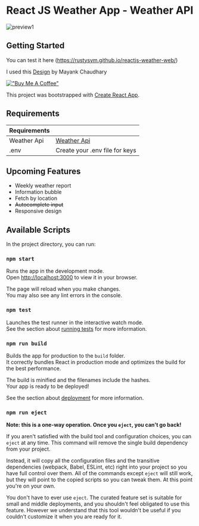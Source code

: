 # React JS Weather App - Weather API

![preview1](https://user-images.githubusercontent.com/92743495/230665202-5f4dd3a0-b56d-4c93-b0af-b152a165cb19.png)

## Getting Started 

You can test it here (https://rustysym.github.io/reactjs-weather-web/)

I used this [Design](https://www.figma.com/community/file/1005161083412880387/Weather-App) by Mayank Chaudhary

[!["Buy Me A Coffee"](https://www.buymeacoffee.com/assets/img/custom_images/orange_img.png)](https://www.buymeacoffee.com/emrekalfa)

This project was bootstrapped with [Create React App](https://github.com/facebook/create-react-app).

## Requirements

| Requirements |  |
| --- | --- |
| Weather Api | [Weather Api](https://www.weatherapi.com)|
| .env | Create your .env file for keys|

## Upcoming Features

- Weekly weather report
- Information bubble
- Fetch by location
- ~~Autocomplete input~~
- Responsive design

## Available Scripts

In the project directory, you can run:

### `npm start`

Runs the app in the development mode.\
Open [http://localhost:3000](http://localhost:3000) to view it in your browser.

The page will reload when you make changes.\
You may also see any lint errors in the console.

### `npm test`

Launches the test runner in the interactive watch mode.\
See the section about [running tests](https://facebook.github.io/create-react-app/docs/running-tests) for more information.

### `npm run build`

Builds the app for production to the `build` folder.\
It correctly bundles React in production mode and optimizes the build for the best performance.

The build is minified and the filenames include the hashes.\
Your app is ready to be deployed!

See the section about [deployment](https://facebook.github.io/create-react-app/docs/deployment) for more information.

### `npm run eject`

**Note: this is a one-way operation. Once you `eject`, you can't go back!**

If you aren't satisfied with the build tool and configuration choices, you can `eject` at any time. This command will remove the single build dependency from your project.

Instead, it will copy all the configuration files and the transitive dependencies (webpack, Babel, ESLint, etc) right into your project so you have full control over them. All of the commands except `eject` will still work, but they will point to the copied scripts so you can tweak them. At this point you're on your own.

You don't have to ever use `eject`. The curated feature set is suitable for small and middle deployments, and you shouldn't feel obligated to use this feature. However we understand that this tool wouldn't be useful if you couldn't customize it when you are ready for it.


